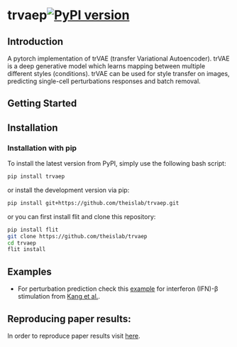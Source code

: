 # trvaep[![PyPI version](https://badge.fury.io/py/trvaep.svg)](https://badge.fury.io/py/trvaep)
## Introduction
A pytorch  implementation of trVAE (transfer Variational Autoencoder). trVAE is a deep generative model which learns mapping between multiple different styles (conditions). trVAE can be used for style transfer on images, predicting single-cell perturbations responses and batch removal.
## Getting Started

## Installation

### Installation with pip
To install the latest version from PyPI, simply use the following bash script:
```bash
pip install trvaep
```
or install the development version via pip: 
```bash
pip install git+https://github.com/theislab/trvaep.git
```

or you can first install flit and clone this repository:
```bash
pip install flit
git clone https://github.com/theislab/trvaep
cd trvaep
flit install
```

## Examples
* For perturbation prediction check this [example](https://nbviewer.jupyter.org/github/theislab/trvaep/blob/master/example/sample_notebook.ipynb)
 for interferon (IFN)-β stimulation from [Kang et al.](https://www.nature.com/articles/nbt.4042).

## Reproducing paper results:
In order to reproduce paper results visit [here](https://github.com/Naghipourfar/trVAE_reproducibility).
